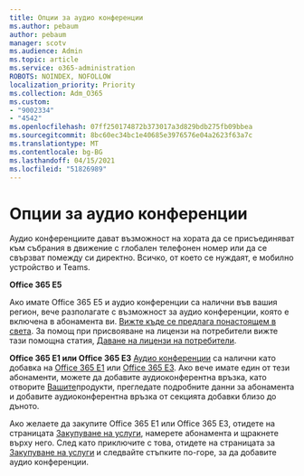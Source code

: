 ```yaml
---
title: Опции за аудио конференции
ms.author: pebaum
author: pebaum
manager: scotv
ms.audience: Admin
ms.topic: article
ms.service: o365-administration
ROBOTS: NOINDEX, NOFOLLOW
localization_priority: Priority
ms.collection: Adm_O365
ms.custom:
- "9002334"
- "4542"
ms.openlocfilehash: 07ff250174872b373017a3d829bdb275fb09bbea
ms.sourcegitcommit: 8bc60ec34bc1e40685e3976576e04a2623f63a7c
ms.translationtype: MT
ms.contentlocale: bg-BG
ms.lasthandoff: 04/15/2021
ms.locfileid: "51826989"
---
```

# <a name="options-for-audio-conferencing"></a>Опции за аудио конференции

Аудио конференциите дават възможност на хората да се присъединяват към събрания в движение с глобален телефонен номер или да се свързват помежду си директно. Всичко, от което се нуждаят, е мобилно устройство и Teams.

**Office 365 E5**

Ако имате Office 365 E5 и аудио конференции са налични във вашия регион, вече разполагате с възможност за аудио конференции, която е включена в абонамента ви. [Вижте къде се предлага понастоящем в света](https://go.microsoft.com/fwlink/p/?LinkID=839556). За помощ при присвояване на лицензи на потребители вижте тази помощна статия, [Даване на лицензи на потребители](https://docs.microsoft.com/microsoft-365/admin/manage/assign-licenses-to-users).

**Office 365 E1 или Office 365 E3**
[Аудио конференции](https://docs.microsoft.com/microsoftteams/audio-conferencing-in-office-365) са налични като добавка на [Office 365 E1](https://www.microsoft.com/microsoft-365/business/office-365-enterprise-e1-business-software) или [Office 365 E3](https://www.microsoft.com/microsoft-365/business/office-365-enterprise-e3-business-software).  Ако вече имате един от тези абонаменти, можете да добавите аудиоконферентна връзка, като отворите [Вашите](https://go.microsoft.com/fwlink/p/?linkid=842054)продукти, прегледате подробните данни за абонамента и добавите аудиоконферентна връзка от секцията добавки близо до дъното.

Ако желаете да закупите Office 365 E1 или Office 365 E3, отидете на страницата [Закупуване на услуги](https://go.microsoft.com/fwlink/p/?linkid=868433), намерете абонамента и щракнете върху него.  След като приключите с това, отидете на страницата за [Закупуване на услуги](https://go.microsoft.com/fwlink/p/?linkid=868433) и следвайте стъпките по-горе, за да добавите аудио конференции.
